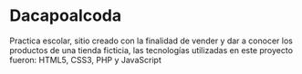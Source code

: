 # Dacapoalcoda
Practica escolar, sitio creado con la finalidad de vender y dar a conocer los productos de una tienda ficticia, las tecnologías utilizadas en este proyecto fueron: HTML5, CSS3, PHP y JavaScript
